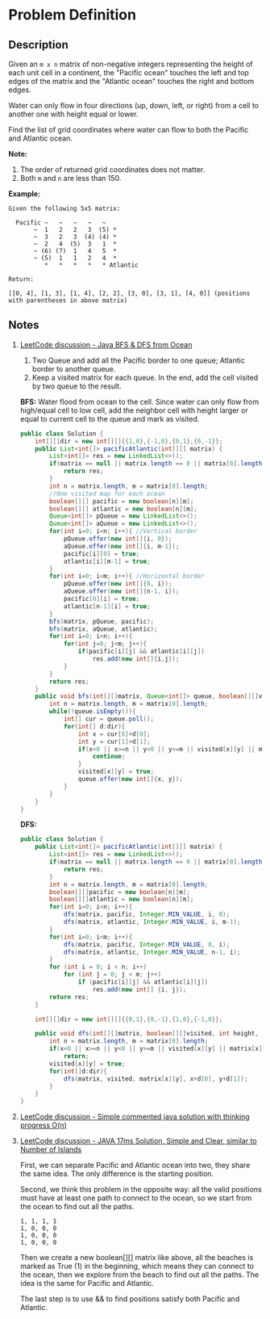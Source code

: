 # Problem Definition

## Description

Given an `m x n` matrix of non-negative integers representing the height of each unit cell in a continent, the "Pacific ocean" touches the left and top edges of the matrix and the "Atlantic ocean" touches the right and bottom edges.

Water can only flow in four directions (up, down, left, or right) from a cell to another one with height equal or lower.

Find the list of grid coordinates where water can flow to both the Pacific and Atlantic ocean.

**Note:**

1. The order of returned grid coordinates does not matter.
2. Both `m` and `n` are less than 150.

**Example:**

```text
Given the following 5x5 matrix:

  Pacific ~   ~   ~   ~   ~
       ~  1   2   2   3  (5) *
       ~  3   2   3  (4) (4) *
       ~  2   4  (5)  3   1  *
       ~ (6) (7)  1   4   5  *
       ~ (5)  1   1   2   4  *
          *   *   *   *   * Atlantic

Return:

[[0, 4], [1, 3], [1, 4], [2, 2], [3, 0], [3, 1], [4, 0]] (positions with parentheses in above matrix)
```

## Notes

1. [LeetCode discussion - Java BFS & DFS from Ocean](https://leetcode.com/explore/interview/card/google/63/sorting-and-searching-4/456/discuss/90733/Java-BFS-and-DFS-from-Ocean)

    1. Two Queue and add all the Pacific border to one queue; Atlantic border to another queue.
    2. Keep a visited matrix for each queue. In the end, add the cell visited by two queue to the result.

    **BFS:** Water flood from ocean to the cell. Since water can only flow from high/equal cell to low cell, add the neighbor cell with height larger or equal to current cell to the queue and mark as visited.

    ```java
    public class Solution {
        int[][]dir = new int[][]{{1,0},{-1,0},{0,1},{0,-1}};
        public List<int[]> pacificAtlantic(int[][] matrix) {
            List<int[]> res = new LinkedList<>();
            if(matrix == null || matrix.length == 0 || matrix[0].length == 0){
                return res;
            }
            int n = matrix.length, m = matrix[0].length;
            //One visited map for each ocean
            boolean[][] pacific = new boolean[n][m];
            boolean[][] atlantic = new boolean[n][m];
            Queue<int[]> pQueue = new LinkedList<>();
            Queue<int[]> aQueue = new LinkedList<>();
            for(int i=0; i<n; i++){ //Vertical border
                pQueue.offer(new int[]{i, 0});
                aQueue.offer(new int[]{i, m-1});
                pacific[i][0] = true;
                atlantic[i][m-1] = true;
            }
            for(int i=0; i<m; i++){ //Horizontal border
                pQueue.offer(new int[]{0, i});
                aQueue.offer(new int[]{n-1, i});
                pacific[0][i] = true;
                atlantic[n-1][i] = true;
            }
            bfs(matrix, pQueue, pacific);
            bfs(matrix, aQueue, atlantic);
            for(int i=0; i<n; i++){
                for(int j=0; j<m; j++){
                    if(pacific[i][j] && atlantic[i][j])
                        res.add(new int[]{i,j});
                }
            }
            return res;
        }
        public void bfs(int[][]matrix, Queue<int[]> queue, boolean[][]visited){
            int n = matrix.length, m = matrix[0].length;
            while(!queue.isEmpty()){
                int[] cur = queue.poll();
                for(int[] d:dir){
                    int x = cur[0]+d[0];
                    int y = cur[1]+d[1];
                    if(x<0 || x>=n || y<0 || y>=m || visited[x][y] || matrix[x][y] < matrix[cur[0]][cur[1]]){
                        continue;
                    }
                    visited[x][y] = true;
                    queue.offer(new int[]{x, y});
                }
            }
        }
    }
    ```

    **DFS:**

    ```java
    public class Solution {
        public List<int[]> pacificAtlantic(int[][] matrix) {
            List<int[]> res = new LinkedList<>();
            if(matrix == null || matrix.length == 0 || matrix[0].length == 0){
                return res;
            }
            int n = matrix.length, m = matrix[0].length;
            boolean[][]pacific = new boolean[n][m];
            boolean[][]atlantic = new boolean[n][m];
            for(int i=0; i<n; i++){
                dfs(matrix, pacific, Integer.MIN_VALUE, i, 0);
                dfs(matrix, atlantic, Integer.MIN_VALUE, i, m-1);
            }
            for(int i=0; i<m; i++){
                dfs(matrix, pacific, Integer.MIN_VALUE, 0, i);
                dfs(matrix, atlantic, Integer.MIN_VALUE, n-1, i);
            }
            for (int i = 0; i < n; i++) 
                for (int j = 0; j < m; j++) 
                    if (pacific[i][j] && atlantic[i][j]) 
                        res.add(new int[] {i, j});
            return res;
        }

        int[][]dir = new int[][]{{0,1},{0,-1},{1,0},{-1,0}};

        public void dfs(int[][]matrix, boolean[][]visited, int height, int x, int y){
            int n = matrix.length, m = matrix[0].length;
            if(x<0 || x>=n || y<0 || y>=m || visited[x][y] || matrix[x][y] < height)
                return;
            visited[x][y] = true;
            for(int[]d:dir){
                dfs(matrix, visited, matrix[x][y], x+d[0], y+d[1]);
            }
        }
    }
    ```

1. [LeetCode discussion - Simple commented java solution with thinking progress O(n)](https://leetcode.com/explore/interview/card/google/63/sorting-and-searching-4/456/discuss/90812/Simple-commented-java-solution-with-thinking-progress-O(n))
1. [LeetCode discussion - JAVA 17ms Solution, Simple and Clear, similar to Number of Islands](https://leetcode.com/explore/interview/card/google/63/sorting-and-searching-4/456/discuss/90749/JAVA-17ms-Solution-Simple-and-Clear-similar-to-Number-of-Islands's-idea)

    First, we can separate Pacific and Atlantic ocean into two, they share the same idea. The only difference is the starting position.

    Second, we think this problem in the opposite way: all the valid positions must have at least one path to connect to the ocean, so we start from the ocean to find out all the paths.

    ```text
    1, 1, 1, 1
    1, 0, 0, 0
    1, 0, 0, 0
    1, 0, 0, 0
    ```

    Then we create a new boolean[][] matrix like above, all the beaches is marked as True (1) in the beginning, which means they can connect to the ocean, then we explore from the beach to find out all the paths. The idea is the same for Pacific and Atlantic.

    The last step is to use && to find positions satisfy both Pacific and Atlantic.